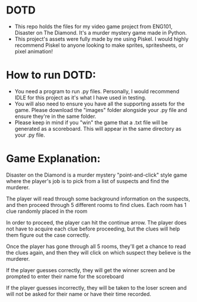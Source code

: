# DOTD
- This repo holds the files for my video game project from ENG101, Disaster on The Diamond. It's a murder mystery game made in Python.
- This project's assets were fully made by me using Piskel. I would highly recommend Piskel to anyone looking to make sprites, spritesheets, or pixel animation!


# How to run DOTD: 

- You need a program to run .py files. Personally, I would recommend IDLE for this project as it's what I have used in testing. 
- You will also need to ensure you have all the supporting assets for the game. Please download the "images" folder alongside your .py file and ensure they're in the same folder. 
- Please keep in mind if you "win" the game that a .txt file will be generated as a scoreboard. This will appear in the same directory as your .py file. 


# Game Explanation: 

Disaster on the Diamond is a murder mystery "point-and-click" style game where the player's job is to pick from a list of suspects and find the murderer. 

The player will read through some background information on the suspects, and then proceed through 5 different rooms to find clues. Each room has 1 clue randomly placed in the room

In order to proceed, the player can hit the continue arrow. The player does not have to acquire each clue before proceeding, but the clues will help them figure out the case correctly.

Once the player has gone through all 5 rooms, they'll get a chance to read the clues again, and then they will click on which suspect they believe is the murderer. 

If the player guesses correctly, they will get the winner screen and be prompted to enter their name for the scoreboard

If the player guesses incorrectly, they will be taken to the loser screen and will not be asked for their name or have their time recorded. 

